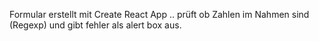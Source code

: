 Formular erstellt mit Create React App .. prüft ob Zahlen im Nahmen sind (Regexp)
und gibt fehler als alert box aus.
